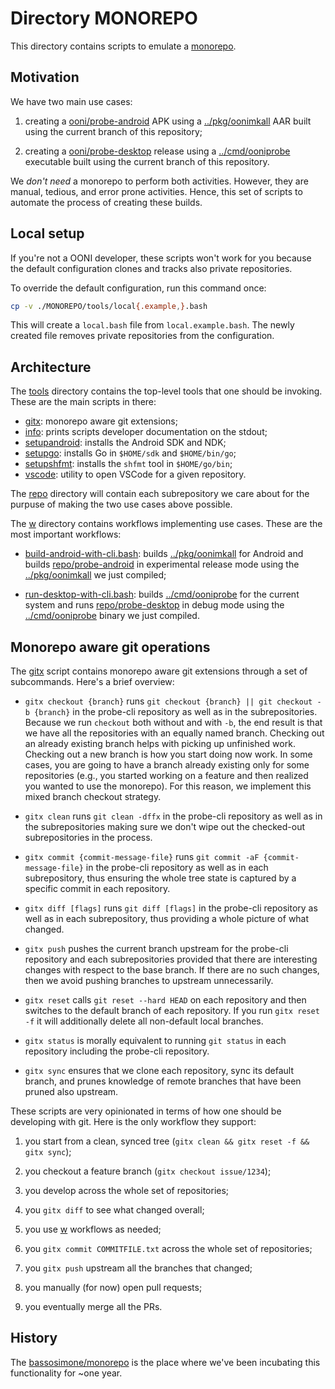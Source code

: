 # Directory MONOREPO

This directory contains scripts to emulate a
[monorepo](https://en.wikipedia.org/wiki/Monorepo).

## Motivation

We have two main use cases:

1. creating a [ooni/probe-android](https://github.com/ooni/probe-android)
APK using a [../pkg/oonimkall](../pkg/oonimkall/) AAR built using the
current branch of this repository;

2. creating a [ooni/probe-desktop](https://github.com/ooni/probe-desktop) release
using a [../cmd/ooniprobe](../cmd/ooniprobe) executable built using the
current branch of this repository.

We _don't need_ a monorepo to perform both activities. However, they are
manual, tedious, and error prone activities. Hence, this set of scripts
to automate the process of creating these builds.

## Local setup

If you're not a OONI developer, these scripts won't work for you because
the default configuration clones and tracks also private repositories.

To override the default configuration, run this command once:

```bash
cp -v ./MONOREPO/tools/local{.example,}.bash
```

This will create a `local.bash` file from `local.example.bash`. The newly
created file removes private repositories from the configuration.

## Architecture

The [tools](tools) directory contains the top-level tools that one should
be invoking. These are the main scripts in there:

* [gitx](tools/gitx): monorepo aware git extensions;
* [info](tools/info): prints scripts developer documentation on the stdout;
* [setupandroid](tools/setupandroid): installs the Android SDK and NDK;
* [setupgo](tools/setupgo): installs Go in `$HOME/sdk` and `$HOME/bin/go`;
* [setupshfmt](tools/setupshfmt): installs the `shfmt` tool in `$HOME/go/bin`;
* [vscode](tools/vscode): utility to open VSCode for a given repository.

The [repo](repo) directory will contain each subrepository we care about for the
purpuse of making the two use cases above possible.

The [w](w) directory contains workflows implementing use cases. These
are the most important workflows:

* [build-android-with-cli.bash](w/build-android-with-cli.bash): builds
[../pkg/oonimkall](../pkg/oonimkall/) for Android and builds
[repo/probe-android](repo/probe-android/) in experimental release
mode using the [../pkg/oonimkall](../pkg/oonimkall/) we just compiled;

* [run-desktop-with-cli.bash](w/run-desktop-with-cli.bash): builds
[../cmd/ooniprobe](../cmd/ooniprobe/) for the current system and runs
[repo/probe-desktop](repo/probe-desktop/) in debug mode using the
[../cmd/ooniprobe](../cmd/ooniprobe/) binary we just compiled.

## Monorepo aware git operations

The [gitx](tools/gitx) script contains monorepo aware git extensions
through a set of subcommands. Here's a brief overview:

* `gitx checkout {branch}` runs `git checkout {branch} || git checkout -b {branch}`
in the probe-cli repository as well as in the subrepositories. Because we run
`checkout` both without and with `-b`, the end result is that we have all
the repositories with an equally named branch. Checking out an already
existing branch helps with picking up unfinished work. Checking out a
new branch is how you start doing now work. In some cases, you are going
to have a branch already existing only for some repositories (e.g., you
started working on a feature and then realized you wanted to use the
monorepo). For this reason, we implement this mixed branch checkout strategy.

* `gitx clean` runs `git clean -dffx` in the probe-cli repository as
well as in the subrepositories making sure we don't wipe out the
checked-out subrepositories in the process.

* `gitx commit {commit-message-file}` runs `git commit -aF {commit-message-file}`
in the probe-cli repository as well as in each subrepository, thus
ensuring the whole tree state is captured by a specific commit in each repository.

* `gitx diff [flags]` runs `git diff [flags]` in the probe-cli repository
as well as in each subrepository, thus providing a whole picture of what
changed.

* `gitx push` pushes the current branch upstream for the probe-cli repository
and each subrepositories provided that there are interesting changes with
respect to the base branch. If there are no such changes, then we avoid
pushing branches to upstream unnecessarily.

* `gitx reset` calls `git reset --hard HEAD` on each repository and then
switches to the default branch of each repository. If you run `gitx reset -f`
it will additionally delete all non-default local branches.

* `gitx status` is morally equivalent to running `git status` in each
repository including the probe-cli repository.

* `gitx sync` ensures that we clone each repository, sync its default branch,
and prunes knowledge of remote branches that have been pruned also upstream.

These scripts are very opinionated in terms of how one should be
developing with git. Here is the only workflow they support:

1. you start from a clean, synced tree (`gitx clean && gitx reset -f && gitx sync`);

2. you checkout a feature branch (`gitx checkout issue/1234`);

3. you develop across the whole set of repositories;

4. you `gitx diff` to see what changed overall;

5. you use [w](w) workflows as needed;

6. you `gitx commit COMMITFILE.txt` across the whole set of repositories;

7. you `gitx push` upstream all the branches that changed;

8. you manually (for now) open pull requests;

9. you eventually merge all the PRs.

## History

The [bassosimone/monorepo](https://github.com/bassosimone/monorepo) is the
place where we've been incubating this functionality for ~one year.
